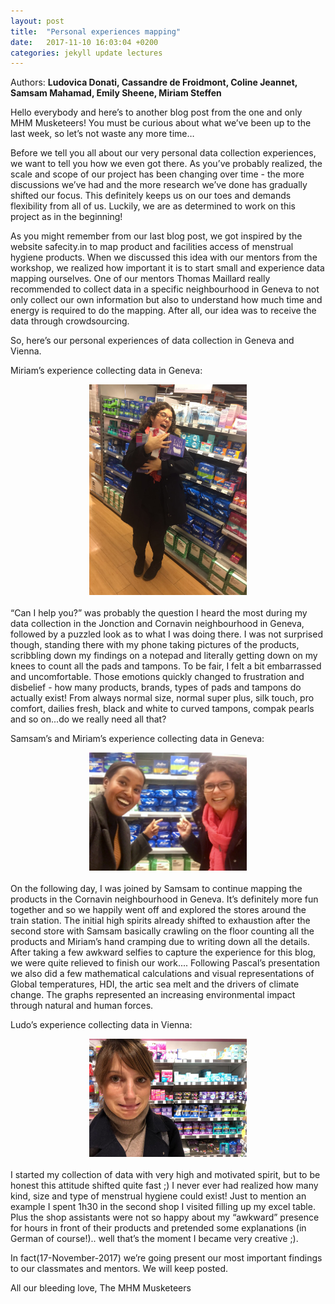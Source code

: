 ```yaml
---
layout: post
title:  "Personal experiences mapping"
date:   2017-11-10 16:03:04 +0200
categories: jekyll update lectures
---
```


Authors: **Ludovica Donati, Cassandre de Froidmont, Coline Jeannet, Samsam Mahamad, Emily Sheene, Miriam Steffen**

Hello everybody and here’s to another blog post from the one and only MHM Musketeers! You must be curious about what we’ve been up to the last week, so let’s not waste any more time…

Before we tell you all about our very personal data collection experiences, we want to tell you how we even got there. As you’ve probably realized, the scale and scope of our project has been changing over time - the more discussions we’ve had and the more research we’ve done has gradually shifted our focus. This definitely keeps us on our toes and demands flexibility from all of us. Luckily, we are as determined to work on this project as in the beginning!

As you might remember from our last blog post, we got inspired by the website safecity.in to map product and facilities access of menstrual hygiene products. When we discussed this idea with our mentors from the workshop, we realized how important it is to start small and experience data mapping ourselves. One of our mentors Thomas Maillard really recommended to collect data in a specific neighbourhood in Geneva to not only collect our own information but also to understand how much time and energy is required to do the mapping. After all, our idea was to receive the data through crowdsourcing.

So, here’s our personal experiences of data collection in Geneva and Vienna.

Miriam’s experience collecting data in Geneva:
<br>
<center><img src="/images/Miriam in Store.JPG" alt=""  width="50%"></center>
<br>
“Can I help you?” was probably the question I heard the most during my data collection in the Jonction and Cornavin neighbourhood in Geneva, followed by a puzzled look as to what I was doing there. I was not surprised though, standing there with my phone taking pictures of the products, scribbling down my findings on a notepad and literally getting down on my knees to count all the pads and tampons. To be fair, I felt a bit embarrassed and uncomfortable. Those emotions quickly changed to frustration and disbelief - how many products, brands, types of pads and tampons do actually exist! From always normal size, normal super plus, silk touch, pro comfort, dailies fresh, black and white to curved tampons, compak pearls and so on...do we really need all that?

Samsam’s and Miriam’s experience collecting data in Geneva:
<br>
<center><img src="/images/Samsam and Miriam.JPG" alt=""  width="50%"></center>
<br>
On the following day, I was joined by Samsam to continue mapping the products in the Cornavin neighbourhood in Geneva. It’s definitely more fun together and so we happily went off and explored the stores around the train station. The initial high spirits already shifted to exhaustion after the second store with Samsam basically crawling on the floor counting all the products and Miriam’s hand cramping due to writing down all the details. After taking a few awkward selfies to capture the experience for this blog, we were quite relieved to finish our work....
Following Pascal’s presentation we also did a few mathematical calculations and visual representations of Global temperatures, HDI, the artic sea melt and the drivers of climate change. The graphs represented an increasing environmental impact through natural and human forces. 

Ludo’s experience collecting data in Vienna: 
<br>
<center><img src="/images/Ludo in Store.JPG" alt=""  width="50%"></center>
<br>
I started my collection of data with very high and motivated spirit, but to be honest this attitude shifted quite fast ;) I never ever had realized how many kind, size and type of menstrual hygiene could exist! Just to mention an example I spent 1h30 in the second shop I visited filling up my excel table. Plus the shop assistants were not so happy about my “awkward” presence for hours in front of their products and pretended some explanations (in German of course!).. well that’s the moment I became very creative ;).

In fact(17-November-2017) we’re going present our most important findings to our classmates and mentors. We will keep posted.
 
All our bleeding love,
The MHM Musketeers
